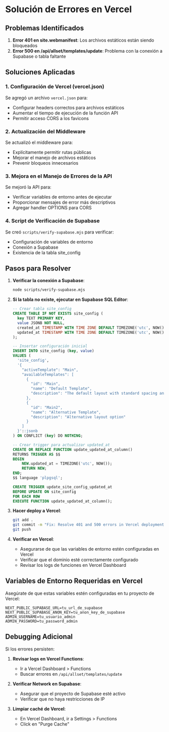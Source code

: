 # Solución de Errores en Vercel

## Problemas Identificados

1. **Error 401 en site.webmanifest**: Los archivos estáticos están siendo bloqueados
2. **Error 500 en /api/allset/templates/update**: Problema con la conexión a Supabase o tabla faltante

## Soluciones Aplicadas

### 1. Configuración de Vercel (vercel.json)

Se agregó un archivo `vercel.json` para:

- Configurar headers correctos para archivos estáticos
- Aumentar el tiempo de ejecución de la función API
- Permitir acceso CORS a los favicons

### 2. Actualización del Middleware

Se actualizó el middleware para:

- Explícitamente permitir rutas públicas
- Mejorar el manejo de archivos estáticos
- Prevenir bloqueos innecesarios

### 3. Mejora en el Manejo de Errores de la API

Se mejoró la API para:

- Verificar variables de entorno antes de ejecutar
- Proporcionar mensajes de error más descriptivos
- Agregar handler OPTIONS para CORS

### 4. Script de Verificación de Supabase

Se creó `scripts/verify-supabase.mjs` para verificar:

- Configuración de variables de entorno
- Conexión a Supabase
- Existencia de la tabla site_config

## Pasos para Resolver

1. **Verificar la conexión a Supabase**:

   ```bash
   node scripts/verify-supabase.mjs
   ```

2. **Si la tabla no existe, ejecutar en Supabase SQL Editor**:

   ```sql
   -- Crear tabla site_config
   CREATE TABLE IF NOT EXISTS site_config (
     key TEXT PRIMARY KEY,
     value JSONB NOT NULL,
     created_at TIMESTAMP WITH TIME ZONE DEFAULT TIMEZONE('utc', NOW()),
     updated_at TIMESTAMP WITH TIME ZONE DEFAULT TIMEZONE('utc', NOW())
   );

   -- Insertar configuración inicial
   INSERT INTO site_config (key, value)
   VALUES (
     'site_config',
     '{
       "activeTemplate": "Main",
       "availableTemplates": [
         {
           "id": "Main",
           "name": "Default Template",
           "description": "The default layout with standard spacing and container widths"
         },
         {
           "id": "Main2",
           "name": "Alternative Template",
           "description": "Alternative layout option"
         }
       ]
     }'::jsonb
   ) ON CONFLICT (key) DO NOTHING;

   -- Crear trigger para actualizar updated_at
   CREATE OR REPLACE FUNCTION update_updated_at_column()
   RETURNS TRIGGER AS $$
   BEGIN
       NEW.updated_at = TIMEZONE('utc', NOW());
       RETURN NEW;
   END;
   $$ language 'plpgsql';

   CREATE TRIGGER update_site_config_updated_at
   BEFORE UPDATE ON site_config
   FOR EACH ROW
   EXECUTE FUNCTION update_updated_at_column();
   ```

3. **Hacer deploy a Vercel**:

   ```bash
   git add .
   git commit -m "Fix: Resolve 401 and 500 errors in Vercel deployment"
   git push
   ```

4. **Verificar en Vercel**:
   - Asegurarse de que las variables de entorno estén configuradas en Vercel
   - Verificar que el dominio esté correctamente configurado
   - Revisar los logs de funciones en Vercel Dashboard

## Variables de Entorno Requeridas en Vercel

Asegúrate de que estas variables estén configuradas en tu proyecto de Vercel:

```
NEXT_PUBLIC_SUPABASE_URL=tu_url_de_supabase
NEXT_PUBLIC_SUPABASE_ANON_KEY=tu_anon_key_de_supabase
ADMIN_USERNAME=tu_usuario_admin
ADMIN_PASSWORD=tu_password_admin
```

## Debugging Adicional

Si los errores persisten:

1. **Revisar logs en Vercel Functions**:
   - Ir a Vercel Dashboard > Functions
   - Buscar errores en `/api/allset/templates/update`

2. **Verificar Network en Supabase**:
   - Asegurar que el proyecto de Supabase esté activo
   - Verificar que no haya restricciones de IP

3. **Limpiar caché de Vercel**:
   - En Vercel Dashboard, ir a Settings > Functions
   - Click en "Purge Cache"
